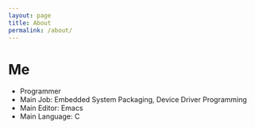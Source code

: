 ```yaml
---
layout: page
title: About
permalink: /about/
---
```


# Me

- Programmer
- Main Job: Embedded System Packaging, Device Driver Programming
- Main Editor: Emacs
- Main Language: C
